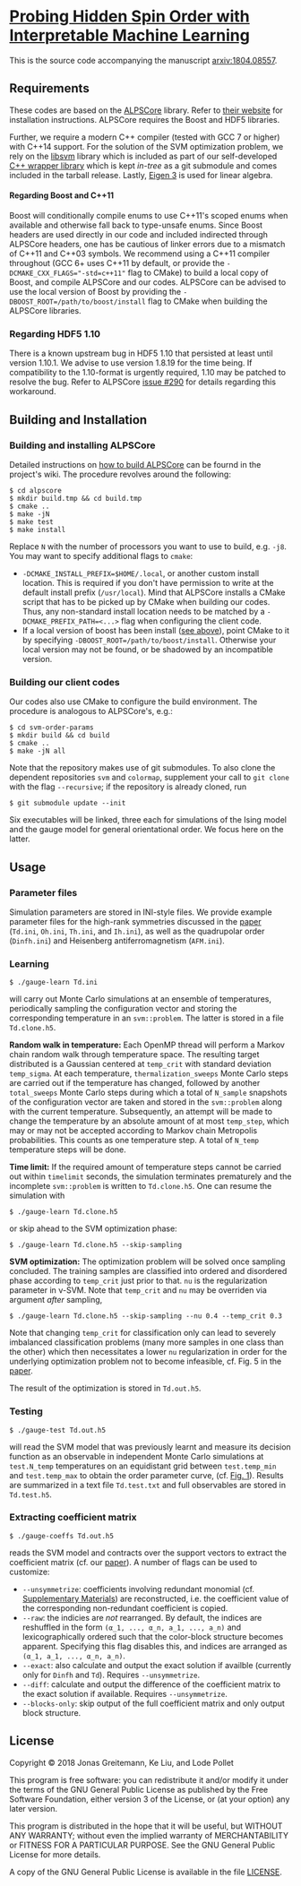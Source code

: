 [Probing Hidden Spin Order with Interpretable Machine Learning][1]
==================================================================

This is the source code accompanying the manuscript [arxiv:1804.08557][1].

Requirements
------------

These codes are based on the [ALPSCore][2] library. Refer to [their website][3]
for installation instructions. ALPSCore requires the Boost and HDF5 libraries.

Further, we require a modern C++ compiler (tested with GCC 7 or higher) with
C++14 support. For the solution of the SVM optimization problem, we rely on
the [libsvm][4] library which is included as part of our
self-developed [C++ wrapper library][5] which is kept _in-tree_ as a git
submodule and comes included in the tarball release. Lastly, [Eigen 3][8] is
used for linear algebra.

#### Regarding Boost and C++11

Boost will conditionally compile enums to use C++11's scoped enums when
available and otherwise fall back to type-unsafe enums. Since Boost headers are
used directly in our code and included indirected through ALPSCore headers, one
has be cautious of linker errors due to a mismatch of C++11 and C++03 symbols.
We recommend using a C++11 compiler throughout (GCC 6+ uses C++11 by default, or
provide the `-DCMAKE_CXX_FLAGS="-std=c++11"` flag to CMake) to build a local
copy of Boost, and compile ALPSCore and our codes. ALPSCore can be advised to use
the local version of Boost by providing the
`-DBOOST_ROOT=/path/to/boost/install` flag to CMake when building the ALPSCore
libraries.

### Regarding HDF5 1.10

There is a known upstream bug in HDF5 1.10 that persisted at least until version
1.10.1. We advise to use version 1.8.19 for the time being. If compatibility to
the 1.10-format is urgently required, 1.10 may be patched to resolve the bug.
Refer to ALPSCore [issue #290][6]
for details regarding this workaround.


Building and Installation
-------------------------

### Building and installing ALPSCore

Detailed instructions on [how to build ALPSCore][7] can be fournd in the
project's wiki. The procedure revolves around the following:

    $ cd alpscore
    $ mkdir build.tmp && cd build.tmp
    $ cmake ..
    $ make -jN
    $ make test
    $ make install
    
Replace `N` with the number of processors you want to use to build, e.g. `-j8`.
You may want to specify additional flags to `cmake`:

  * `-DCMAKE_INSTALL_PREFIX=$HOME/.local`, or another custom install location.
    This is required if you don't have permission to write at the default
    install prefix (`/usr/local`). Mind that ALPSCore installs a CMake script
    that has to be picked up by CMake when building our codes. Thus, any
    non-standard install location needs to be matched by a
    `-DCMAKE_PREFIX_PATH=<...>` flag when configuring the client code.
  * If a local version of boost has been install
    ([see above](#regarding-boost-and-c11)), point CMake to it by specifying
    `-DBOOST_ROOT=/path/to/boost/install`. Otherwise your local version may not
    be found, or be shadowed by an incompatible version.

### Building our client codes

Our codes also use CMake to configure the build environment. The procedure is
analogous to ALPSCore's, e.g.:

    $ cd svm-order-params
    $ mkdir build && cd build
    $ cmake ..
    $ make -jN all

Note that the repository makes use of git submodules. To also clone the
dependent repositories `svm` and `colormap`, supplement your call to `git clone`
with the flag `--recursive`; if the repository is already cloned, run

    $ git submodule update --init

Six executables will be linked, three each for simulations of the Ising model
and the gauge model for general orientational order. We focus here on the latter.


Usage
-----

### Parameter files

Simulation parameters are stored in INI-style files. We provide example
parameter files for the high-rank symmetries discussed in the [paper][1]
(`Td.ini`, `Oh.ini`, `Th.ini`, and `Ih.ini`), as well as the quadrupolar order
(`Dinfh.ini`) and Heisenberg antiferromagnetism (`AFM.ini`).

### Learning

    $ ./gauge-learn Td.ini

will carry out Monte Carlo simulations at an ensemble of temperatures,
periodically sampling the configuration vector and storing the corresponding
temperature in an `svm::problem`. The latter is stored in a file `Td.clone.h5`.

**Random walk in temperature:** Each OpenMP thread will perform a Markov chain
random walk through temperature space. The resulting target distributed is a
Gaussian centered at `temp_crit` with standard deviation `temp_sigma`. At each
temperature, `thermalization_sweeps` Monte Carlo steps are carried out if the
temperature has changed, followed by another `total_sweeps` Monte Carlo steps
during which a total of `N_sample` snapshots of the configuration vector are
taken and stored in the `svm::problem` along with the current temperature.
Subsequently, an attempt will be made to change the temperature by an absolute
amount of at most `temp_step`, which may or may not be accepted according to
Markov chain Metropolis probabilities. This counts as one temperature step. A
total of `N_temp` temperature steps will be done.

**Time limit:** If the required amount of temperature steps cannot be carried
out within `timelimit` seconds, the simulation terminates prematurely and the
incomplete `svm::problem` is written to `Td.clone.h5`. One can resume the
simulation with

    $ ./gauge-learn Td.clone.h5
    
or skip ahead to the SVM optimization phase:

    $ ./gauge-learn Td.clone.h5 --skip-sampling

**SVM optimization:** The optimization problem will be solved once sampling
concluded. The training samples are classified into ordered and disordered phase
according to `temp_crit` just prior to that. `nu` is the regularization
parameter in ν-SVM. Note that `temp_crit` and `nu` may be
overriden via argument *after* sampling,

    $ ./gauge-learn Td.clone.h5 --skip-sampling --nu 0.4 --temp_crit 0.3

Note that changing `temp_crit` for classification only can lead to severely
imbalanced classification problems (many more samples in one class than the
other) which then necessitates a lower `nu` regularization in order for the
underlying optimization problem not to become infeasible, cf. Fig. 5 in
the [paper][1].

The result of the optimization is stored in `Td.out.h5`.

### Testing

    $ ./gauge-test Td.out.h5
    
will read the SVM model that was previously learnt and measure its decision
function as an observable in independent Monte Carlo simulations at
`test.N_temp` temperatures on an equidistant grid between `test.temp_min` and
`test.temp_max` to obtain the order parameter curve, (cf. [Fig. 1][1]). Results
are summarized in a text file `Td.test.txt` and full observables are stored in
`Td.test.h5`.

### Extracting coefficient matrix

    $ ./gauge-coeffs Td.out.h5

reads the SVM model and contracts over the support vectors to extract the
coefficient matrix (cf. our [paper][1]). A number of flags can be used to
customize:

* `--unsymmetrize`: coefficients involving redundant monomial
  (cf. [Supplementary Materials][1]) are reconstructed, i.e. the coefficient
  value of the corresponding non-redundant coefficient is copied.
* `--raw`: the indicies are *not* rearranged. By default, the indices are
  reshuffled in the form `(α_1, ..., α_n, a_1, ..., a_n)` and lexicographically
  ordered such that the color-block structure becomes apparent. Specifying this
  flag disables this, and indices are arranged as `(α_1, a_1, ..., α_n, a_n)`.
* `--exact`: also calculate and output the exact solution if availble (currently
  only for `Dinfh` and `Td`). Requires `--unsymmetrize`.
* `--diff`: calculate and output the difference of the coefficient matrix to the
  exact solution if available. Requires `--unsymmetrize`.
* `--blocks-only`: skip output of the full coefficient matrix and only output
  block structure.

License
-------

Copyright © 2018  Jonas Greitemann, Ke Liu, and Lode Pollet

This program is free software: you can redistribute it and/or modify
it under the terms of the GNU General Public License as published by
the Free Software Foundation, either version 3 of the License, or
(at your option) any later version.

This program is distributed in the hope that it will be useful,
but WITHOUT ANY WARRANTY; without even the implied warranty of
MERCHANTABILITY or FITNESS FOR A PARTICULAR PURPOSE.  See the
GNU General Public License for more details.

A copy of the GNU General Public License is available in the
file [LICENSE](LICENSE).


[1]: https://arxiv.org/abs/1804.08557
[2]: https://github.com/ALPSCore/ALPSCore
[3]: http://alpscore.org/
[4]: https://github.com/cjlin1/libsvm
[5]: https://github.com/jgreitemann/svm
[6]: https://github.com/ALPSCore/ALPSCore/issues/290
[7]: https://github.com/ALPSCore/ALPSCore/wiki/Installation
[8]: https://eigen.tuxfamily.org/
